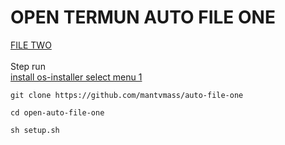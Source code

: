# OPEN TERMUN AUTO FILE ONE
[ FILE TWO ](https://github.com/mantvmass/auto-file-two)  
<br>
Step run  
[install os-installer select menu 1](https://github.com/mantvmass/os-installer)
```
git clone https://github.com/mantvmass/auto-file-one
```
```
cd open-auto-file-one
```
```
sh setup.sh
```

